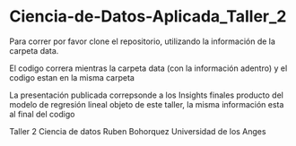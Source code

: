 # Ciencia-de-Datos-Aplicada_Taller_2
Para correr por favor clone el repositorio, utilizando la información de la carpeta data. 

El codigo correra mientras la carpeta data (con la información adentro) y el codigo estan en la misma carpeta

La presentación publicada correpsonde a los Insights finales producto del modelo de regresión lineal objeto de este taller, la misma información esta al final del codigo


Taller 2
Ciencia de datos
Ruben Bohorquez
Universidad de los Anges


